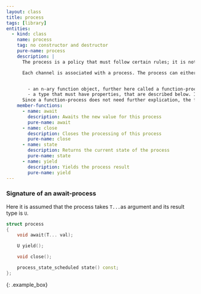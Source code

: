 ```yaml
---
layout: class
title: process
tags: [library]
entities:
  - kind: class
    name: process
    tag: no constructor and destructor
    pure-name: process
    description: |
      The process is a policy that must follow certain rules; it is not a type that the library provides.

      Each channel is associated with a process. The process can either be


        - an n-ary function object, further here called a function-process. 
        - a type that must have properties, that are described below. It is further here called an await-process.
      Since a function-process does not need further explication, the following concentrates on await-processes.
    member-functions:
      - name: await
        description: Awaits the new value for this process
        pure-name: await
      - name: close
        description: Closes the processing of this process
        pure-name: close
      - name: state
        description: Returns the current state of the process
        pure-name: state
      - name: yield
        description: Yields the process result
        pure-name: yield
---
```


### Signature of an await-process ###

Here it is assumed that the process takes `T...`as argument and its result type is `U`.

~~~ c++
struct process 
{
    void await(T... val);

    U yield();

    void close();

    process_state_scheduled state() const;
};

~~~
{: .example_box}
